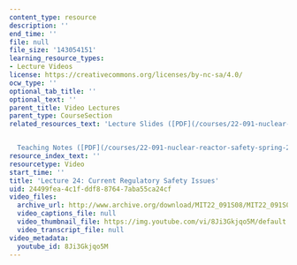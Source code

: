 ```yaml
---
content_type: resource
description: ''
end_time: ''
file: null
file_size: '143054151'
learning_resource_types:
- Lecture Videos
license: https://creativecommons.org/licenses/by-nc-sa/4.0/
ocw_type: ''
optional_tab_title: ''
optional_text: ''
parent_title: Video Lectures
parent_type: CourseSection
related_resources_text: 'Lecture Slides ([PDF](/courses/22-091-nuclear-reactor-safety-spring-2008/resources/mit22_091s08_lec24_2))


  Teaching Notes ([PDF](/courses/22-091-nuclear-reactor-safety-spring-2008/resources/mit22_091s08_lec24note))'
resource_index_text: ''
resourcetype: Video
start_time: ''
title: 'Lecture 24: Current Regulatory Safety Issues'
uid: 24499fea-4c1f-ddf8-8764-7aba55ca24cf
video_files:
  archive_url: http://www.archive.org/download/MIT22_091S08/MIT22_091S08lec24_300k.mp4
  video_captions_file: null
  video_thumbnail_file: https://img.youtube.com/vi/8Ji3Gkjqo5M/default.jpg
  video_transcript_file: null
video_metadata:
  youtube_id: 8Ji3Gkjqo5M
---
```

